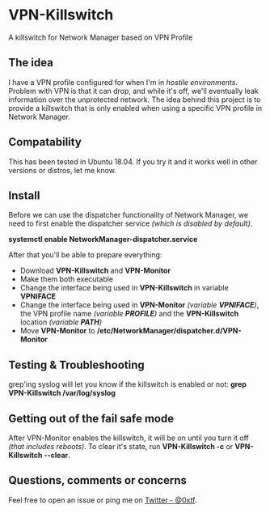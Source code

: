 # VPN-Killswitch
A killswitch for Network Manager based on VPN Profile

## The idea

I have a VPN profile configured for when I'm in *hostile environments*. Problem with VPN is that it can drop, and while it's off, we'll eventually leak information over the unprotected network. The idea behind this project is to provide a killswitch that is only enabled when using a specific VPN profile in Network Manager.

## Compatability 

This has been tested in Ubuntu 18.04. If you try it and it works well in other versions or distros, let me know. 

## Install

Before we can use the dispatcher functionality of Network Manager, we need to first enable the dispatcher service *(which is disabled by default)*.

**systemctl enable NetworkManager-dispatcher.service**

After that you'll be able to prepare everything:

* Download **VPN-Killswitch** and **VPN-Monitor**
* Make them both executable
* Change the interface being used in **VPN-Killswitch** in variable **VPNIFACE**
* Change the interface being used in **VPN-Monitor** *(variable **VPNIFACE**)*, the VPN profile name *(variable **PROFILE**)* and the **VPN-Killswitch** location *(variable **PATH**)*
* Move **VPN-Monitor** to **/etc/NetworkManager/dispatcher.d/VPN-Monitor**

## Testing & Troubleshooting

grep'ing syslog will let you know if the killswitch is enabled or not: **grep VPN-Killswitch /var/log/syslog**

## Getting out of the fail safe mode

After VPN-Monitor enables the killswitch, it will be on until you turn it off *(that includes reboots)*. To clear it's state, run **VPN-Killswitch -c** or **VPN-Killswitch --clear**. 

## Questions, comments or concerns

Feel free to open an issue or ping me on [Twitter - @0xtf](https://twitter.com/0xtf).
